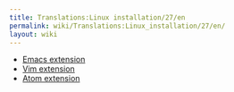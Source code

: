 ```yaml
---
title: Translations:Linux installation/27/en
permalink: wiki/Translations:Linux_installation/27/en/
layout: wiki
---
```


-   [Emacs extension](https://github.com/supercollider/scel)
-   [Vim extension](https://github.com/supercollider/scvim)
-   [Atom extension](https://github.com/crucialfelix/atom-supercollider)
